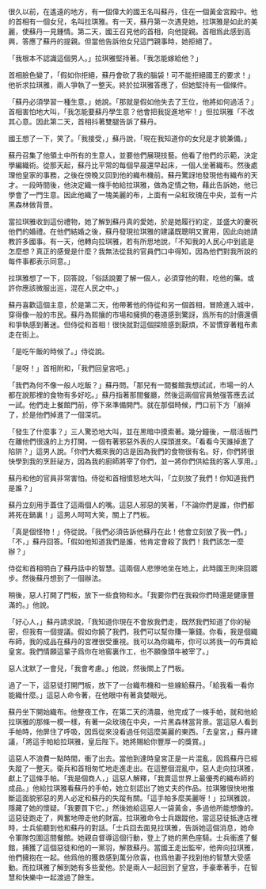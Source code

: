 很久以前，在遙遠的地方，有一個偉大的國王名叫蘇丹，住在一個黃金宮殿中。他的首相有一個女兒，名叫拉琪雅。有一天，蘇丹第一次遇見她，拉琪雅是如此的美麗，使蘇丹一見鍾情。第二天，國王召見他的首相，向他提親。首相爲此感到高興，答應了蘇丹的提親。但當他告訴他女兒這門親事時，她拒絕了。

「我根本不認識這個男人。」拉琪雅堅持著。「我怎能嫁給他？」

首相臉色變了，「假如你拒絕，蘇丹會砍了我的腦袋！可不能拒絕國王的要求！」他祈求拉琪雅，兩人爭執了一整天。終於拉琪雅答應了，但她堅持有一個條件。

「蘇丹必須學習一種生意。」她說。「那就是假如他失去了王位，他將如何過活？」首相害怕地大叫，「我怎能要蘇丹學生意？他會把我捉進地牢！」但拉琪雅「不改其心意。因此第二天，首相抖著雙腿告訴了蘇丹。

國王想了一下，笑了。「我接受，」蘇丹說，「現在我知道你的女兒是才貌兼備。」

蘇丹召集了他領土中所有的生意人，並要他們展現技藝。他看了他們的示範，決定學編織術。從那天起，蘇丹比平常的每個早晨還早起床，一個人坐著織布。然後處理他皇家的事務，之後在傍晚又回到他的織布機前。蘇丹驚訝地發現他有織布的天才。一段時間後，他決定織一條手帕給拉琪雅，做為定情之物，藉此告訴她，他已學會了一門生意。因此他織了一塊美麗的布，上面有一朵紅玫瑰在中央，並有一片黑森林做背景。

當拉琪雅收到這份禮物，她了解到蘇丹真的愛她，於是她履行約定，並盛大的慶祝他們的婚禮。在他們結婚之後，蘇丹發現拉琪雅的建議既聰明又實用，因此向她請教許多國事。有一天，他轉向拉琪雅，若有所思地說，「不知我的人民心中到底是怎麼想？真正的感覺是什麼？我無法從我的官員們口中得知，因為他們對我所說的每件事都表示同意。」

拉琪雅想了一下，回答說，「俗話說要了解一個人，必須穿他的鞋，吃他的藥。或許你應該微服出巡，混在人民之中。」

蘇丹喜歡這個主意，於是第二天，他帶著他的侍從和另一個首相，冒險進入城中，穿得像一般的市民。蘇丹為熙攘的市場和擁擠的巷道感到驚訝，爲所有的討價還價和爭執感到著迷。但侍從和首相！很快就對這個探險感到厭煩，不習慣穿著粗布素走在街上。

「是吃午飯的時候了。」侍從說。

「是呀！」首相附和，「我們回皇宮吧。」

「我們為何不像一般人吃飯？」蘇丹問。「那兒有一間餐館我想試試，市場一的人都在說那裡的食物有多好吃。」蘇丹指著那間餐廳，然後這兩個官員勉强答應去試一試。他們走上餐館門前，停下來準備開門。就在那個時候，門口前下方「崩掉了，於是他們掉進了一個深坑。

「發生了什麼事？」三人驚恐地大叫，並在黑暗中摸索著。幾分鐘後，一扇活板門在離他們很遠的上方打開，一個有著邪惡外表的人探頭進來。「看看今天誰掉進了陷阱？」這男人說。「你們大概來我的店是因為我們的食物很有名。好，你們將很快學到我的烹飪祕方，因為我的廚師將宰了你們，並一將你們供給我的客人享用。」

蘇丹和他的官員非常害怕。侍從和首相憤怒地大叫，「立刻放了我們！你知道我們是誰？」

蘇丹立刻用手蓋住了這兩個人的嘴。這惡人邪惡的笑著，「不論你們是誰，你們都將死在鍋裏！」這男人呵呵大笑，關上了門板。

「真是個怪物！」侍從說。「我們必須告訴他蘇丹在此！他會立刻放了我一們。」「不，」蘇丹回答。「假如他知道我們是誰，他肯定會殺了我們！我們該怎一麼辦？」

侍從和首相明白了蘇丹話中的智慧。這兩個人悲慘地坐在地上，此時國王則來回踱步。然後蘇丹想到了一個辦法。

稍後，惡人打開了門板，放下一些食物和水。「我要你們在我殺你們時還是健康豐滿的。」他說。

「好心人，」蘇丹請求說，「我知道你現在不會放我們走，既然我們知道了你的秘密，但我有一個提議。假如你饒了我們，我們可以幫你賺一筆錢。你看，我是個織布師，我的成品在蘇丹的宮裡很受重視。我可以為你織布，你可以將我一的布賣給皇宮。我們情願這輩子爲你在地窖裏作工，也不願像頭牛被宰了。」

惡人沈默了一會兒，「我會考慮。」他說，然後關上了門板。

過了一下，這惡徒打開門板，放下了一台織布機和一些線給蘇丹。「給我看一看你能織什麼。」這惡人命令著，在他眼中有著貪婪眼光。

蘇丹坐下開始織布。他整夜工作，在第二天的清晨，他完成了一條手帕，就和他給拉琪雅的那條一模一樣，有著一朵玫瑰在中央，一片黑森林當背景。當這惡人看到手帕時，他屏住了呼吸，因爲從來没看過任何這麼美麗的東西。「去皇宮，」蘇丹建議，「將這手帕給拉琪雅，皇后陛下。她將賜給你豐厚一的獎賞。」

這惡人不浪費一點時間，衝了出去。當他到達時皇宮正是一片混亂，因爲蘇丹已經失蹤了一整天。衛兵和首相匆忙地走進走出。在這整個混亂中，惡人走向拉琪雅，獻上了這條手帕。「我是個商人，」這惡人解釋，「我賣這世界上最優秀的織布師的成品。」他給拉琪雅看蘇丹的手帕，她立刻認出了她丈夫的作品。拉琪雅很快地推斷這面貌邪惡的男人必定和蘇丹的失蹤有關。「這手帕多麼美麗呀！」拉琪雅說，隱藏了她的懷疑。「我要買下它。」然後她給這惡人一袋黃金，多過他所能想像的。這惡徒跑走了，興奮地帶走他的財富。拉琪雅命令士兵跟蹤他，當這惡徒抵達店裡時，士兵偷聽到他和蘇丹的對話。「士兵回去面見拉琪雅，告訴她這個消息，她命令軍隊包圍這間餐館。她親自督導這個行動，登上了她的黑色座騎。士兵衝進了餐館，捕獲了這個惡徒和他的一黨羽，解救蘇丹。當國王走出監牢，他奔向拉琪雅，他們擁抱在一起。他爲他的獲救感到萬分欣喜，也爲他妻子找到他的智慧大受感動。而拉琪雅了解到她有多些愛他。於是兩人一起回到了皇宫，手豪牽著手，在智慧和快樂中一起渡過了餘生。



    